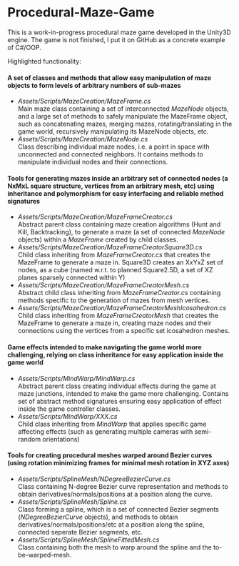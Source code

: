 # Procedural-Maze-Game

This is a work-in-progress procedural maze game developed in the Unity3D engine. The game is not finished, I put it on GitHub as a concrete example of C#/OOP.

Highlighted functionality:
####  A set of classes and methods that allow easy manipulation of maze objects to form levels of arbitrary numbers of sub-mazes
  * _Assets/Scripts/MazeCreation/MazeFrame.cs_</br> Main maze class containing a set of interconnected _MazeNode_ objects, and a large set of methods to safely manipulate the MazeFrame object, such as concatenating mazes, merging mazes, rotating/translating in the game world, recursively manipulating its MazeNode objects, etc.
  * _Assets/Scripts/MazeCreation/MazeNode.cs_</br> Class describing individual maze nodes, i.e. a point in space with unconnected and connected neighbors. It contains methods to manipulate individual nodes and their connections. 
  
#### Tools for generating mazes inside an arbitrary set of connected nodes (a NxMxL square structure, vertices from an arbitrary mesh, etc) using inheritance and polymorphism for easy interfacing and reliable method signatures
  * _Assets/Scripts/MazeCreation/MazeFrameCreator.cs_</br> Abstract parent class containing maze creation algorithms (Hunt and Kill, Backtracking), to generate a maze (a set of connected _MazeNode_ objects) within a _MazeFrame_ created by child classes.
  * _Assets/Scripts/MazeCreation/MazeFrameCreatorSquare3D.cs_</br>Child class inheriting from _MazeFrameCreator.cs_ that creates the MazeFrame to generate a maze in. Square3D creates an XxYxZ set of nodes, as a cube (named w.r.t. to planned Square2.5D, a set of XZ planes sparsely connected within Y)
  * _Assets/Scripts/MazeCreation/MazeFrameCreatorMesh.cs_</br>  Abstract child class inheriting from _MazeFrameCreator.cs_ containing methods specific to the generation of mazes from mesh vertices.
  * _Assets/Scripts/MazeCreation/MazeFrameCreatorMeshIcosahedron.cs_</br> Child class inheriting from _MazeFrameCreatorMesh_ that creates the MazeFrame to generate a maze in, creating maze nodes and their connections using the vertices from a specific set icosahedron meshes. 

#### Game effects intended to make navigating the game world more challenging, relying on class inheritance for easy application inside the game world
  * _Assets/Scripts/MindWarp/MindWarp.cs_</br> Abstract parent class creating individual effects during the game at maze junctions, intended to make the game more challenging. Contains set of abstract method signatures ensuring easy application of effect inside the game controller classes.
  * _Assets/Scripts/MindWarp/XXX.cs_</br> Child class inheriting from _MindWarp_ that applies specific game affecting effects (such as generating multiple cameras with semi-random orientations)
  
#### Tools for creating procedural meshes warped around Bezier curves (using rotation minimizing frames for minimal mesh rotation in XYZ axes)
  * _Assets/Scripts/SplineMesh/NDegreeBezierCurve.cs_</br> Class containing N-degree Bezier curve representation and methods to obtain derivatives/normals/positions at a position along the curve.
  * _Assets/Scripts/SplineMesh/Spline.cs_</br> Class forming a spline, which is a set of connected Bezier segments (_NDegreeBezierCurve_ objects), and methods to obtain derivatives/normals/positions/etc at a position along the spline, connected seperate Bezier segments, etc.
  * _Assets/Scripts/SplineMesh/SplineFittedMesh.cs_</br> Class containing both the mesh to warp around the spline and the to-be-warped-mesh.

